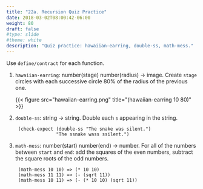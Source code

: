 ```yaml
---
title: "22a. Recursion Quiz Practice"
date: 2018-03-02T08:00:42-06:00
weight: 80
draft: false
#type: slide
#theme: white
description: "Quiz practice: hawaiian-earring, double-ss, math-mess."
---
```


Use `define/contract` for each function.

1. `hawaiian-earring`: number(stage) number(radius) -> image. Create `stage` circles with each successive circle 80% of the radius of the previous one. 

    {{< figure src="hawaiian-earring.png" title="(hawaiian-earring 10 80)" >}}


2. `double-ss`: string -> string. Double each `s` appearing in the string.

        (check-expect (double-ss "The snake was silent.") 
                      "The ssnake wass ssilent.")

3. `math-mess`: number(start) number(end) -> number. For all of the numbers between `start` and `end`: add the squares of the even numbers, subtract the square roots of the odd numbers.

        (math-mess 10 10) => (* 10 10)
        (math-mess 11 11) => (- (sqrt 11))
        (math-mess 10 11) => (- (* 10 10) (sqrt 11))


